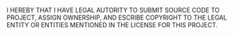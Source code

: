 I HEREBY THAT I HAVE LEGAL AUTORITY TO SUBMIT SOURCE CODE TO PROJECT, ASSIGN OWNERSHIP, AND ESCRIBE COPYRIGHT TO THE LEGAL ENTITY OR ENTITIES MENTIONED IN THE LICENSE FOR THIS PROJECT.
